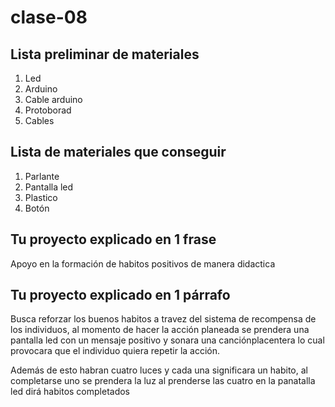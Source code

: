 # clase-08
## Lista preliminar de materiales
1. Led
2. Arduino
3. Cable arduino
3. Protoborad
4. Cables

 ## Lista de materiales que conseguir
   
1. Parlante
2. Pantalla led
3. Plastico 
4. Botón

 ## Tu proyecto explicado en 1 frase
   Apoyo en la formación de habitos positivos de manera didactica
   
## Tu proyecto explicado en 1 párrafo

Busca reforzar los buenos habitos a travez del sistema 
de recompensa de los individuos, al momento de hacer la acción 
planeada se prendera una pantalla led con un mensaje positivo
y sonara una canciónplacentera lo cual provocara que 
el individuo quiera repetir la acción.

Además de esto  habran cuatro luces y cada una 
significara un habito, al completarse uno se prendera la luz
al prenderse las cuatro en la panatalla led dirá habitos completados
